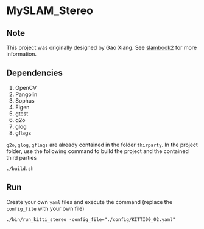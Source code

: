 # MySLAM_Stereo
## Note
This project was originally designed by Gao Xiang. See [slambook2](https://github.com/gaoxiang12/slambook2) for more information.

## Dependencies
1. OpenCV
2. Pangolin
3. Sophus
4. Eigen
5. gtest
6. g2o
7. glog
8. gflags

`g2o`, `glog`, `gflags` are already contained in the folder `thirparty`. In the project folder, use the following command to build the project and the contained third parties

```
./build.sh
```

## Run
Create your own `yaml` files and execute the command (replace the `config_file` with your own file)
```
./bin/run_kitti_stereo -config_file="./config/KITTI00_02.yaml"
```